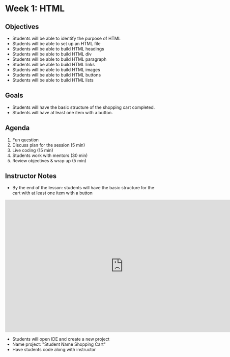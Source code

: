 # Week 1: HTML

## Objectives

- Students will be able to identify the purpose of HTML
- Students will be able to set up an HTML file
- Students will be able to build HTML headings
- Students will be able to build HTML div
- Students will be able to build HTML paragraph
- Students will be able to build HTML links
- Students will be able to build HTML images
- Students will be able to build HTML buttons
- Students will be able to build HTML lists

## Goals

- Students will have the basic structure of the shopping cart completed.
- Students will have at least one item with a button.

## Agenda

1. Fun question
2. Discuss plan for the session (5 min)
3. Live coding (15 min)
4. Students work with mentors (30 min)
5. Review objectives & wrap up (5 min)

## Instructor Notes

- By the end of the lesson: students will have the basic structure for the cart with at least one item with a button

<iframe
  width="768"
  height="432"
  src="https://stackblitz.com/edit/js-rw1ae4?file=index.html"
  frameborder="0"
  scrolling="no"
  allow="fullscreen; clipboard-read; clipboard-write"
  allowfullscreen
></iframe>

- Students will open IDE and create a new project
- Name project: "Student Name Shopping Cart"
- Have students code along with instructor
